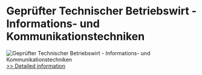 # Geprüfter Technischer Betriebswirt - Informations- und Kommunikationstechniken
![Geprüfter Technischer Betriebswirt - Informations- und Kommunikationstechniken](https://mycommerce.akamaized.net/api/pimages/P300381623/BIG/300381623.JPG)
[>> Detailed information](https://secure.shareit.com/shareit/product.html?productid=300381623&affiliateid=200057808)